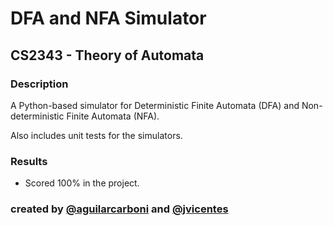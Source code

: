 # DFA and NFA Simulator

## CS2343 - Theory of Automata

### Description

A Python-based simulator for Deterministic Finite Automata (DFA) and Non-deterministic Finite Automata (NFA).

Also includes unit tests for the simulators.

### Results
- Scored 100% in the project.


### created by [@aguilarcarboni](https://github.com/aguilarcarboni/) and [@jvicentes](https://github.com/jvicentes/)
